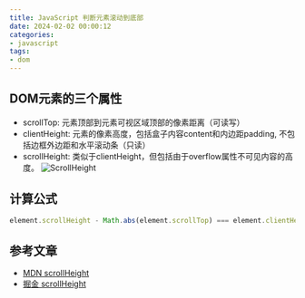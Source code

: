 ```yaml
---
title: JavaScript 判断元素滚动到底部
date: 2024-02-02 00:00:12
categories:
- javascript
tags:
- dom
---
```

## DOM元素的三个属性

- scrollTop: 元素顶部到元素可视区域顶部的像素距离（可读写）
- clientHeight: 元素的像素高度，包括盒子内容content和内边距padding, 不包括边框外边距和水平滚动条（只读）
- scrollHeight: 类似于clientHeight，但包括由于overflow属性不可见内容的高度。
![ScrollHeight](65581379c3845.png)

## 计算公式

```javascript
element.scrollHeight - Math.abs(element.scrollTop) === element.clientHeight;
```

## 参考文章

- [MDN scrollHeight](https://developer.mozilla.org/en-US/docs/Web/API/Element/scrollHeight)
- [掘金 scrollHeight](https://juejin.cn/post/6961638933121728520)
